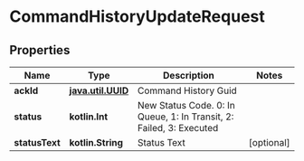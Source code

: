 
# CommandHistoryUpdateRequest

## Properties
Name | Type | Description | Notes
------------ | ------------- | ------------- | -------------
**ackId** | [**java.util.UUID**](java.util.UUID.md) | Command History Guid | 
**status** | **kotlin.Int** | New Status Code. 0: In Queue, 1: In Transit, 2: Failed, 3: Executed | 
**statusText** | **kotlin.String** | Status Text |  [optional]



